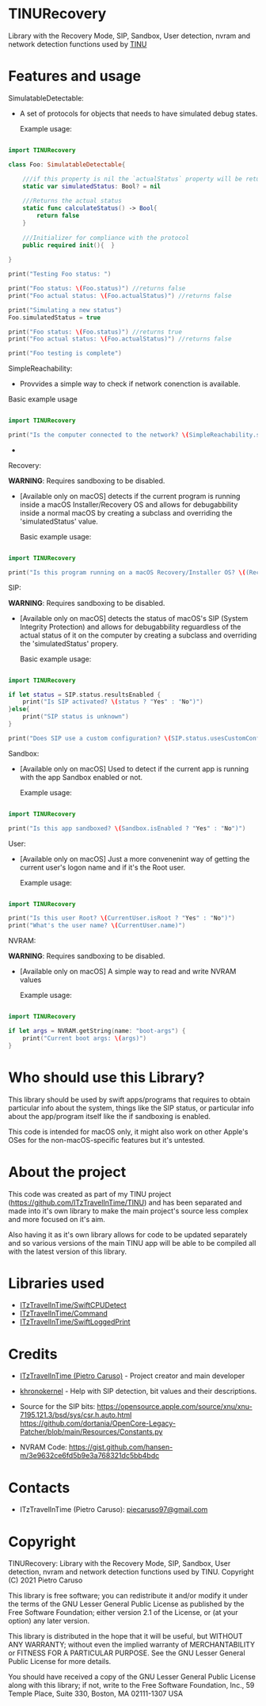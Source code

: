 # TINURecovery

Library with the Recovery Mode, SIP, Sandbox, User detection, nvram and network detection functions used by [TINU](https://github.com/ITzTravelInTime/TINU)

# Features and usage

SimulatableDetectable:

- A set of protocols for objects that needs to have simulated debug states. 
    
    Example usage:

```swift

import TINURecovery

class Foo: SimulatableDetectable{

    ///if this property is nil the `actualStatus` property will be returned by the `status` propert, otherwise that will return the value of this property
    static var simulatedStatus: Bool? = nil
    
    ///Returns the actual status
    static func calculateStatus() -> Bool{
        return false
    }
    
    ///Initializer for compliance with the protocol
    public required init(){  }
    
}

print("Testing Foo status: ")

print("Foo status: \(Foo.status)") //returns false
print("Foo actual status: \(Foo.actualStatus)") //returns false

print("Simulating a new status")
Foo.simulatedStatus = true

print("Foo status: \(Foo.status)") //returns true
print("Foo actual status: \(Foo.actualStatus)") //returns false

print("Foo testing is complete")

```

SimpleReachability:

- Provvides a simple way to check if network conenction is available.

Basic example usage

```swift

import TINURecovery

print("Is the computer connected to the network? \(SimpleReachability.status ? "Yes" : "No")")

```

- 

Recovery:

**WARNING**: Requires sandboxing to be disabled.

- [Available only on macOS] detects if the current program is running inside a macOS Installer/Recovery OS and allows for debugabbility inside a normal macOS by creating a subclass and overriding the 'simulatedStatus' value.

    Basic example usage:

```swift

import TINURecovery

print("Is this program running on a macOS Recovery/Installer OS? \((Recovery.status ? "Yes" : "No"))")

```

SIP:

**WARNING**: Requires sandboxing to be disabled.

- [Available only on macOS] detects the status of macOS's SIP (System Integrity Protection) and allows for debugabbility reguardless of the actual status of it on the computer by creating a subclass and overriding the 'simulatedStatus' propery.

    Basic example usage:

```swift

import TINURecovery

if let status = SIP.status.resultsEnabled {
    print("Is SIP activated? \(status ? "Yes" : "No")")
}else{
    print("SIP status is unknown")
}

print("Does SIP use a custom configuration? \(SIP.status.usesCustomConfiguration ? "Yes" : "No")")

```

Sandbox: 

- [Available only on macOS] Used to detect if the current app is running with the app Sandbox enabled or not.

    Example usage:

```swift

import TINURecovery

print("Is this app sandboxed? \(Sandbox.isEnabled ? "Yes" : "No")")

```

User:

- [Available only on macOS] Just a more convenenint way of getting the current user's logon name and if it's the Root user.

    Example usage:

```swift

import TINURecovery

print("Is this user Root? \(CurrentUser.isRoot ? "Yes" : "No")")
print("What's the user name? \(CurrentUser.name)")

```

NVRAM:

**WARNING**: Requires sandboxing to be disabled.

- [Available only on macOS] A simple way to read and write NVRAM values

    Example usage:
    
```swift

import TINURecovery

if let args = NVRAM.getString(name: "boot-args") {
    print("Current boot args: \(args)")
}

```

# Who should use this Library?

This library should be used by swift apps/programs that requires to obtain particular info about the system, things like the SIP status, or particular info about the app/program itself like the if sandboxing is enabled.

This code is intended for macOS only, it might also work on other Apple's OSes for the non-macOS-specific features but it's untested.

# About the project

This code was created as part of my TINU project (https://github.com/ITzTravelInTime/TINU) and has been separated and made into it's own library to make the main project's source less complex and more focused on it's aim. 

Also having it as it's own library allows for code to be updated separately and so various versions of the main TINU app will be able to be compiled all with the latest version of this library.

# Libraries used

 - [ITzTravelInTime/SwiftCPUDetect](https://github.com/ITzTravelInTime/SwiftCPUDetect)
 - [ITzTravelInTime/Command](https://github.com/ITzTravelInTime/Command)
 - [ITzTravelInTime/SwiftLoggedPrint](https://github.com/ITzTravelInTime/SwiftLoggedPrint)

# Credits

 - [ITzTravelInTime (Pietro Caruso)](https://github.com/ITzTravelInTime) - Project creator and main developer
 - [khronokernel](https://github.com/khronokernel) - Help with SIP detection, bit values and their descriptions.
 
  - Source for the SIP bits: 
    https://opensource.apple.com/source/xnu/xnu-7195.121.3/bsd/sys/csr.h.auto.html 
    https://github.com/dortania/OpenCore-Legacy-Patcher/blob/main/Resources/Constants.py
  
  - NVRAM Code: https://gist.github.com/hansen-m/3e9632ce6fd5b9e3a768321dc5bb4bdc
 

# Contacts

 - ITzTravelInTime (Pietro Caruso): piecaruso97@gmail.com

# Copyright
TINURecovery: Library with the Recovery Mode, SIP, Sandbox, User detection, nvram and network detection functions used by TINU.
Copyright (C) 2021 Pietro Caruso

This library is free software; you can redistribute it and/or modify it under the terms of the GNU Lesser General Public License as published by the Free Software Foundation; either version 2.1 of the License, or (at your option) any later version.

This library is distributed in the hope that it will be useful, but WITHOUT ANY WARRANTY; without even the implied warranty of MERCHANTABILITY or FITNESS FOR A PARTICULAR PURPOSE. See the GNU Lesser General Public License for more details.

You should have received a copy of the GNU Lesser General Public License along with this library; if not, write to the Free Software Foundation, Inc., 59 Temple Place, Suite 330, Boston, MA 02111-1307 USA



